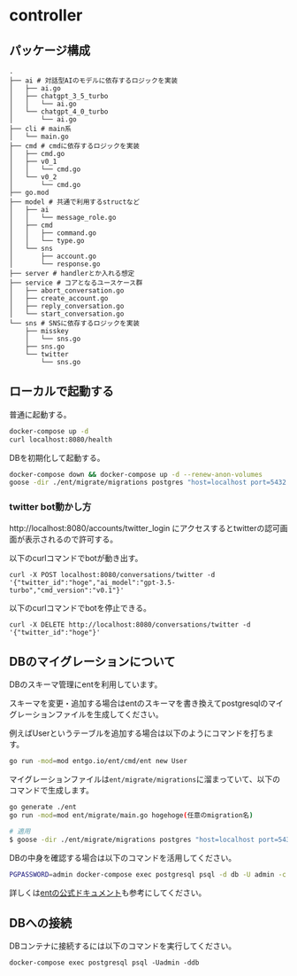 # controller

## パッケージ構成

```
.
├── ai # 対話型AIのモデルに依存するロジックを実装
│   ├── ai.go
│   ├── chatgpt_3_5_turbo
│   │   └── ai.go
│   └── chatgpt_4_0_turbo
│       └── ai.go
├── cli # main系
│   └── main.go
├── cmd # cmdに依存するロジックを実装
│   ├── cmd.go
│   ├── v0_1
│   │   └── cmd.go
│   └── v0_2
│       └── cmd.go
├── go.mod
├── model # 共通で利用するstructなど
│   ├── ai 
│   │   └── message_role.go
│   ├── cmd
│   │   ├── command.go
│   │   └── type.go
│   └── sns
│       ├── account.go
│       └── response.go
├── server # handlerとか入れる想定
├── service # コアとなるユースケース群
│   ├── abort_conversation.go
│   ├── create_account.go
│   ├── reply_conversation.go
│   └── start_conversation.go
└── sns # SNSに依存するロジックを実装
    ├── misskey
    │   └── sns.go
    ├── sns.go
    └── twitter
        └── sns.go
```

## ローカルで起動する

普通に起動する。

```sh
docker-compose up -d
curl localhost:8080/health
```

DBを初期化して起動する。

```sh
docker-compose down && docker-compose up -d --renew-anon-volumes
goose -dir ./ent/migrate/migrations postgres "host=localhost port=5432 user=admin password=admin dbname=db sslmode=disable" up # tableを初期化
```

### twitter bot動かし方

http://localhost:8080/accounts/twitter_login にアクセスするとtwitterの認可画面が表示されるので許可する。

以下のcurlコマンドでbotが動き出す。

```
curl -X POST localhost:8080/conversations/twitter -d '{"twitter_id":"hoge","ai_model":"gpt-3.5-turbo","cmd_version":"v0.1"}'
```

以下のcurlコマンドでbotを停止できる。

```
curl -X DELETE http://localhost:8080/conversations/twitter -d '{"twitter_id":"hoge"}'
```



## DBのマイグレーションについて

DBのスキーマ管理にentを利用しています。

スキーマを変更・追加する場合はentのスキーマを書き換えてpostgresqlのマイグレーションファイルを生成してください。

例えばUserというテーブルを追加する場合は以下のようにコマンドを打ちます。
```sh
go run -mod=mod entgo.io/ent/cmd/ent new User
```

マイグレーションファイルは`ent/migrate/migrations`に溜まっていて、以下のコマンドで生成します。
```sh
go generate ./ent
go run -mod=mod ent/migrate/main.go hogehoge(任意のmigration名)

# 適用
$ goose -dir ./ent/migrate/migrations postgres "host=localhost port=5432 user=admin password=admin dbname=db sslmode=disable" up
```

DBの中身を確認する場合は以下のコマンドを活用してください。
```sh
PGPASSWORD=admin docker-compose exec postgresql psql -d db -U admin -c "\dt"
```

詳しくは[entの公式ドキュメント](https://entgo.io/ja/docs/getting-started)も参考にしてください。

## DBへの接続

DBコンテナに接続するには以下のコマンドを実行してください。

```
docker-compose exec postgresql psql -Uadmin -ddb
```
